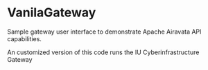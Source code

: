 VanilaGateway
=============

Sample gateway user interface to demonstrate Apache Airavata API capabilities.

An customized version of this code runs the IU Cyberinfrastructure Gateway

